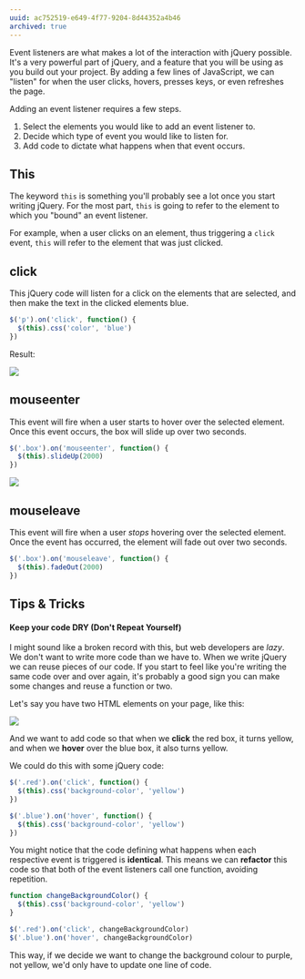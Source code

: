 ```yaml
---
uuid: ac752519-e649-4f77-9204-8d44352a4b46
archived: true
---
```


Event listeners are what makes a lot of the interaction with jQuery possible. It's a very powerful part of jQuery, and a feature that you will be using as you build out your project. By adding a few lines of JavaScript, we can "listen" for when the user clicks, hovers, presses keys, or even refreshes the page.

Adding an event listener requires a few steps.

1. Select the elements you would like to add an event listener to.
2. Decide which type of event you would like to listen for.
3. Add code to dictate what happens when that event occurs.

## This

The keyword `this` is something you'll probably see a lot once you start writing jQuery. For the most part, `this` is going to refer to the element to which you "bound" an event listener.

For example, when a user clicks on an element, thus triggering a `click` event, `this` will refer to the element that was just clicked.

## click

This jQuery code will listen for a click on the elements that are selected, and then make the text in the clicked elements blue.

```javascript
$('p').on('click', function() {
  $(this).css('color', 'blue')
})  
```

Result:

![](https://cl.ly/2T1M1u0B0v0A/Screen%20Recording%202017-10-02%20at%2005.29%20PM.gif)

## mouseenter

This event will fire when a user starts to hover over the selected element. Once this event occurs, the box will slide up over two seconds.

```javascript
$('.box').on('mouseenter', function() {
  $(this).slideUp(2000)
})
```

![](https://cl.ly/0I1A1p393K2C/Screen%20Recording%202017-10-02%20at%2005.40%20PM.gif)

## mouseleave

This event will fire when a user *stops* hovering over the selected element. Once the event has occurred, the element will fade out over two seconds.

```javascript
$('.box').on('mouseleave', function() {
  $(this).fadeOut(2000)
})
```


## Tips & Tricks

#### Keep your code DRY (Don't Repeat Yourself)

I might sound like a broken record with this, but web developers are *lazy*. We don't want to write more code than we have to. When we write jQuery we can reuse pieces of our code. If you start to feel like you're writing the same code over and over again, it's probably a good sign you can make some changes and reuse a function or two.

Let's say you have two HTML elements on your page, like this:

![](https://cl.ly/0f0g3y2k440i/Image%202017-10-03%20at%207.31.40%20PM.png)

And we want to add code so that when we **click** the red box, it turns yellow, and when we **hover** over the blue box, it also turns yellow.

We could do this with some jQuery code:

```javascript
$('.red').on('click', function() {
  $(this).css('background-color', 'yellow')
})

$('.blue').on('hover', function() {
  $(this).css('background-color', 'yellow')
})
```

You might notice that the code defining what happens when each respective event is triggered is **identical**. This means we can **refactor** this code so that both of the event listeners call one function, avoiding repetition.

```javascript
function changeBackgroundColor() {
  $(this).css('background-color', 'yellow')
}

$('.red').on('click', changeBackgroundColor)
$('.blue').on('hover', changeBackgroundColor)
```

This way, if we decide we want to change the background colour to purple, not yellow, we'd only have to update one line of code.
